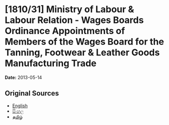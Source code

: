 # [1810/31] Ministry of Labour & Labour Relation - Wages Boards Ordinance Appointments of Members of the Wages Board for the Tanning, Footwear & Leather Goods Manufacturing Trade

**Date:** 2013-05-14

## Original Sources

- [English](https://documents.gov.lk/view/extra-gazettes/2013/5/1810-31_E.pdf)
- [සිංහල](https://documents.gov.lk/view/extra-gazettes/2013/5/1810-31_S.pdf)
- [தமிழ்](https://documents.gov.lk/view/extra-gazettes/2013/5/1810-31_T.pdf)
